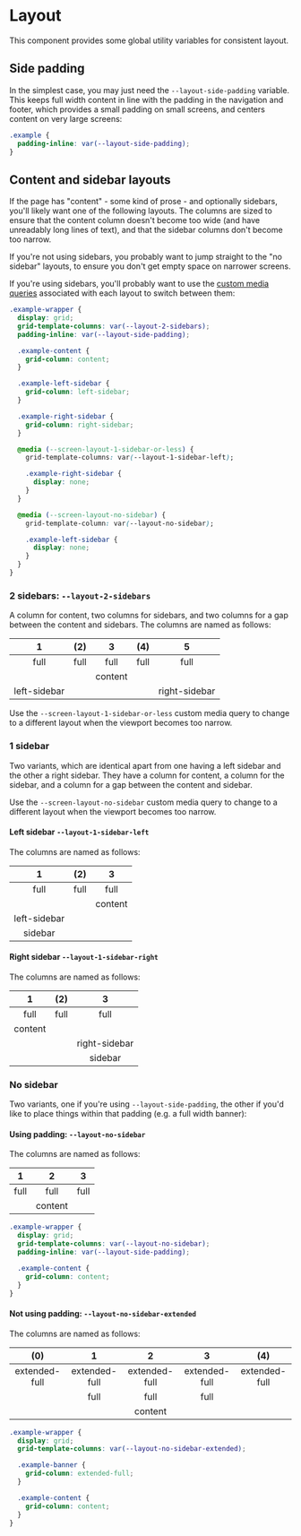 # Layout

This component provides some global utility variables for consistent layout.

## Side padding

In the simplest case, you may just need the `--layout-side-padding` variable. This keeps full width content in line with the padding in the navigation and footer, which provides a small padding on small screens, and centers content on very large screens:

```css
.example {
  padding-inline: var(--layout-side-padding);
}
```

## Content and sidebar layouts

If the page has "content" - some kind of prose - and optionally sidebars, you'll likely want one of the following layouts.
The columns are sized to ensure that the content column doesn't become too wide (and have unreadably long lines of text), and that the sidebar columns don't become too narrow.

If you're not using sidebars, you probably want to jump straight to the "no sidebar" layouts, to ensure you don't get empty space on narrower screens.

If you're using sidebars, you'll probably want to use the [custom media queries](../media/README.md) associated with each layout to switch between them:

```css
.example-wrapper {
  display: grid;
  grid-template-columns: var(--layout-2-sidebars);
  padding-inline: var(--layout-side-padding);

  .example-content {
    grid-column: content;
  }

  .example-left-sidebar {
    grid-column: left-sidebar;
  }

  .example-right-sidebar {
    grid-column: right-sidebar;
  }

  @media (--screen-layout-1-sidebar-or-less) {
    grid-template-columns: var(--layout-1-sidebar-left);

    .example-right-sidebar {
      display: none;
    }
  }

  @media (--screen-layout-no-sidebar) {
    grid-template-column: var(--layout-no-sidebar);

    .example-left-sidebar {
      display: none;
    }
  }
}
```

### 2 sidebars: `--layout-2-sidebars`

A column for content, two columns for sidebars, and two columns for a gap between the content and sidebars. The columns are named as follows:

|      1       | (2)  |    3    | (4)  |       5       |
| :----------: | :--: | :-----: | :--: | :-----------: |
|     full     | full |  full   | full |     full      |
|              |      | content |      |               |
| left-sidebar |      |         |      | right-sidebar |

Use the `--screen-layout-1-sidebar-or-less` custom media query to change to a different layout when the viewport becomes too narrow.

### 1 sidebar

Two variants, which are identical apart from one having a left sidebar and the other a right sidebar. They have a column for content, a column for the sidebar, and a column for a gap between the content and sidebar.

Use the `--screen-layout-no-sidebar` custom media query to change to a different layout when the viewport becomes too narrow.

#### Left sidebar `--layout-1-sidebar-left`

The columns are named as follows:

|      1       | (2)  |    3    |
| :----------: | :--: | :-----: |
|     full     | full |  full   |
|              |      | content |
| left-sidebar |      |         |
|   sidebar    |      |         |

#### Right sidebar `--layout-1-sidebar-right`

The columns are named as follows:

|    1    | (2)  |       3       |
| :-----: | :--: | :-----------: |
|  full   | full |     full      |
| content |      |               |
|         |      | right-sidebar |
|         |      |    sidebar    |

### No sidebar

Two variants, one if you're using `--layout-side-padding`, the other if you'd like to place things within that padding (e.g. a full width banner):

#### Using padding: `--layout-no-sidebar`

The columns are named as follows:

|  1   |    2    |  3   |
| :--: | :-----: | :--: |
| full |  full   | full |
|      | content |      |

```css
.example-wrapper {
  display: grid;
  grid-template-columns: var(--layout-no-sidebar);
  padding-inline: var(--layout-side-padding);

  .example-content {
    grid-column: content;
  }
}
```

#### Not using padding: `--layout-no-sidebar-extended`

The columns are named as follows:

|      (0)      |       1       |       2       |       3       |      (4)      |
| :-----------: | :-----------: | :-----------: | :-----------: | :-----------: |
| extended-full | extended-full | extended-full | extended-full | extended-full |
|               |     full      |     full      |     full      |               |
|               |               |    content    |               |               |

```css
.example-wrapper {
  display: grid;
  grid-template-columns: var(--layout-no-sidebar-extended);

  .example-banner {
    grid-column: extended-full;
  }

  .example-content {
    grid-column: content;
  }
}
```

